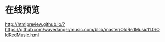 # 在线预览
http://htmlpreview.github.io/?https://github.com/wavedanger/music.com/blob/master/OldRedMusic11.0/OldRedMusic.html
